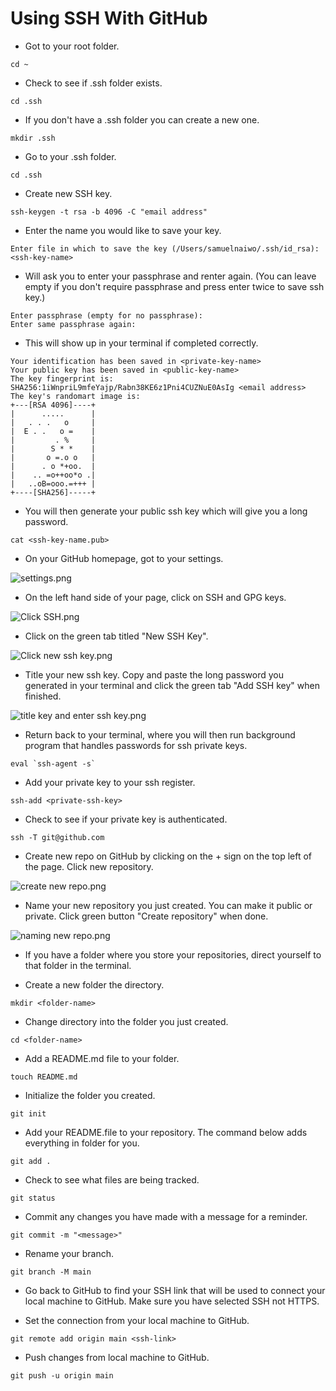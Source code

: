 # Using SSH With GitHub

- Got to your root folder.
```commandline
cd ~
```
- Check to see if .ssh folder exists.
```commandline
cd .ssh
```
- If you don't have a .ssh folder you can create a new one.
```
mkdir .ssh
```
- Go to your .ssh folder.
```commandline
cd .ssh
```
- Create new SSH key.
```commandline
ssh-keygen -t rsa -b 4096 -C "email address"
```
- Enter the name you would like to save your key.
```commandline
Enter file in which to save the key (/Users/samuelnaiwo/.ssh/id_rsa): <ssh-key-name>
```
- Will ask you to enter your passphrase and renter again. (You can leave empty if you don't
require passphrase and press enter twice to save ssh key.)
```
Enter passphrase (empty for no passphrase): 
Enter same passphrase again: 
```
- This will show up in your terminal if completed correctly.
```commandline
Your identification has been saved in <private-key-name>
Your public key has been saved in <public-key-name>
The key fingerprint is:
SHA256:1iWnpriL9mfeYajp/Rabn38KE6z1Pni4CUZNuE0AsIg <email address>
The key's randomart image is:
+---[RSA 4096]----+
|      .....      |
|   . . .   o     |
|  E . .   o =    |
|         . %     |
|        S * *    |
|       o =.o o   |
|      . o *+oo.  |
|    .. =o++oo*o .|
|   ..oB=ooo.=+++ |
+----[SHA256]-----+
```
- You will then generate your public ssh key which will give you a long password.
```commandline
cat <ssh-key-name.pub>
```
- On your GitHub homepage, got to your settings.

![settings.png](images/settings.png)

- On the left hand side of your page, click on SSH and GPG keys.

![Click SSH.png](images%2FClick%20SSH.png)

- Click on the green tab titled "New SSH Key".

![Click new ssh key.png](images%2FClick%20new%20ssh%20key.png)

- Title your new ssh key. Copy and paste the long password you generated in your terminal and click the green tab "Add SSH key" when finished.

![title key and enter ssh key.png](images%2Ftitle%20key%20and%20enter%20ssh%20key.png)

- Return back to your terminal, where you will then run background program that handles passwords for ssh private keys.
```commandline
eval `ssh-agent -s`
```
- Add your private key to your ssh register.
```commandline
ssh-add <private-ssh-key>
```
- Check to see if your private key is authenticated.
```commandline
ssh -T git@github.com
```
- Create new repo on GitHub by clicking on the + sign on the top left of the page. Click new repository.

![create new repo.png](images%2Fcreate%20new%20repo.png)

- Name your new repository you just created. You can make it public or private. Click green button "Create repository" when done.

![naming new repo.png](images%2Fnaming%20new%20repo.png)

- If you have a folder where you store your repositories, direct yourself to that folder in the terminal.

- Create a new folder the directory.
```commandline
mkdir <folder-name>
```
- Change directory into the folder you just created.
```commandline
cd <folder-name>
```
- Add a README.md file to your folder.
```commandline
touch README.md
```
- Initialize the folder you created.
```commandline
git init
```
- Add your README.file to your repository. The command below adds everything in folder for you.
```commandline
git add .
```
- Check to see what files are being tracked.
```commandline
git status
```
- Commit any changes you have made with a message for a reminder.
```
git commit -m "<message>"
```
- Rename your branch.
```commandline
git branch -M main
```
- Go back to GitHub to find your SSH link that will be used to connect your local machine to GitHub. Make sure you have selected SSH not HTTPS.

- Set the connection from your local machine to GitHub.
```commandline
git remote add origin main <ssh-link>
```
- Push changes from local machine to GitHub.
```commandline
git push -u origin main
```
